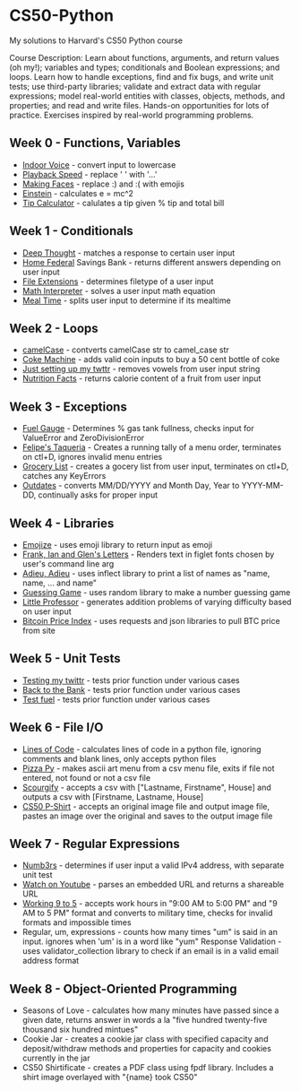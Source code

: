 # CS50-Python

My solutions to Harvard's CS50 Python course

Course Description: Learn about functions, arguments, and return values (oh my!); variables and types; conditionals and Boolean expressions; and loops. Learn how to handle exceptions, find and fix bugs, and write unit tests; use third-party libraries; validate and extract data with regular expressions; model real-world entities with classes, objects, methods, and properties; and read and write files. Hands-on opportunities for lots of practice. Exercises inspired by real-world programming problems.

## Week 0 - Functions, Variables

   - [Indoor Voice](https://github.com/peterhrncirik/CS50-Python/blob/main/Week%200%20-%20Functions%2C%20Variables/indoor.py) - convert input to lowercase
   - [Playback Speed](https://github.com/peterhrncirik/CS50-Python/blob/main/Week%200%20-%20Functions%2C%20Variables/playback.py) - replace ' ' with '...'
   - [Making Faces](https://github.com/peterhrncirik/CS50-Python/blob/main/Week%200%20-%20Functions%2C%20Variables/faces.py) - replace :) and :( with emojis
   - [Einstein](https://github.com/peterhrncirik/CS50-Python/blob/main/Week%200%20-%20Functions%2C%20Variables/einstein.py) - calculates e = mc^2
   - [Tip Calculator](https://github.com/peterhrncirik/CS50-Python/blob/main/Week%200%20-%20Functions%2C%20Variables/tip.py) - calulates a tip given % tip and total bill

## Week 1 - Conditionals

   - [Deep Thought](https://github.com/peterhrncirik/CS50-Python/blob/main/Week%201%20-%20Conditionals/deep.py) - matches a response to certain user input
   - [Home Federal](https://github.com/peterhrncirik/CS50-Python/blob/main/Week%201%20-%20Conditionals/bank.py) Savings Bank - returns different answers depending on user input
   - [File Extensions](https://github.com/peterhrncirik/CS50-Python/blob/main/Week%201%20-%20Conditionals/extensions.py) - determines filetype of a user input
   - [Math Interpreter](https://github.com/peterhrncirik/CS50-Python/blob/main/Week%201%20-%20Conditionals/interpreter.py) - solves a user input math equation
   - [Meal Time](https://github.com/peterhrncirik/CS50-Python/blob/main/Week%201%20-%20Conditionals/meal.py) - splits user input to determine if its mealtime

## Week 2 - Loops

   - [camelCase](https://github.com/peterhrncirik/CS50-Python/blob/main/Week%202%20-%20Loops/camel.py) - contverts camelCase str to camel_case str
   - [Coke Machine](https://github.com/peterhrncirik/CS50-Python/blob/main/Week%202%20-%20Loops/coke.py) - adds valid coin inputs to buy a 50 cent bottle of coke
   - [Just setting up my twttr](https://github.com/peterhrncirik/CS50-Python/blob/main/Week%202%20-%20Loops/twttr.py) - removes vowels from user input string
   - [Nutrition Facts](https://github.com/peterhrncirik/CS50-Python/blob/main/Week%202%20-%20Loops/nutrition.py) - returns calorie content of a fruit from user input

## Week 3 - Exceptions

   - [Fuel Gauge](https://github.com/peterhrncirik/CS50-Python/blob/main/Week%203%20-%20Exceptions/fuel.py) - Determines % gas tank fullness, checks input for ValueError and ZeroDivisionError
   - [Felipe's Taqueria](https://github.com/peterhrncirik/CS50-Python/blob/main/Week%203%20-%20Exceptions/taqueria.py) - Creates a running tally of a menu order, terminates on ctl+D, ignores invalid menu entries
   - [Grocery List](https://github.com/peterhrncirik/CS50-Python/blob/main/Week%203%20-%20Exceptions/grocery.py) - creates a gocery list from user input, terminates on ctl+D, catches any KeyErrors
   - [Outdates](https://github.com/peterhrncirik/CS50-Python/blob/main/Week%203%20-%20Exceptions/outdated.py) - converts MM/DD/YYYY and Month Day, Year to YYYY-MM-DD, continually asks for proper input

## Week 4 - Libraries

   - [Emojize](https://github.com/peterhrncirik/CS50-Python/blob/main/Week%204%20-%20Libraries/emojize.py) - uses emoji library to return input as emoji
   - [Frank, Ian and Glen's Letters](https://github.com/peterhrncirik/CS50-Python/blob/main/Week%204%20-%20Libraries/figlet.py) - Renders text in figlet fonts chosen by user's command line arg
   - [Adieu, Adieu](https://github.com/peterhrncirik/CS50-Python/blob/main/Week%204%20-%20Libraries/adieu.py) - uses inflect library to print a list of names as "name, name, ... and name"
   - [Guessing Game](https://github.com/peterhrncirik/CS50-Python/blob/main/Week%204%20-%20Libraries/game.py) - uses random library to make a number guessing game
   - [Little Professor](https://github.com/peterhrncirik/CS50-Python/blob/main/Week%204%20-%20Libraries/professor.py) - generates addition problems of varying difficulty based on user input
   - [Bitcoin Price Index](https://github.com/peterhrncirik/CS50-Python/blob/main/Week%204%20-%20Libraries/bitcoin.py) - uses requests and json libraries to pull BTC price from site

## Week 5 - Unit Tests

   - [Testing my twittr](https://github.com/peterhrncirik/CS50-Python/tree/main/Week%205%20-%20Unit%20Tests/test_twttr) - tests prior function under various cases
   - [Back to the Bank](https://github.com/peterhrncirik/CS50-Python/tree/main/Week%205%20-%20Unit%20Tests/test_bank) - tests prior function under various cases
   - [Test fuel](https://github.com/peterhrncirik/CS50-Python/tree/main/Week%205%20-%20Unit%20Tests/test_fuel) - tests prior function under various cases
   
## Week 6 - File I/O

   - [Lines of Code](https://github.com/peterhrncirik/CS50-Python/blob/main/Week%206%20-%20File%20IO/lines.py) - calculates lines of code in a python file, ignoring comments and blank lines, only accepts python files
   - [Pizza Py](https://github.com/peterhrncirik/CS50-Python/blob/main/Week%206%20-%20File%20IO/pizza.py) - makes ascii art menu from a csv menu file, exits if file not entered, not found or not a csv file
   - [Scourgify](https://github.com/peterhrncirik/CS50-Python/blob/main/Week%206%20-%20File%20IO/scourgify.py) - accepts a csv with ["Lastname, Firstname", House] and outputs a csv with [Firstname, Lastname, House]
   - [CS50 P-Shirt](https://github.com/peterhrncirik/CS50-Python/blob/main/Week%206%20-%20File%20IO/shirt.py) - accepts an original image file and output image file, pastes an image over the original and saves to the output image file

## Week 7 - Regular Expressions

   - [Numb3rs](https://github.com/peterhrncirik/CS50-Python/tree/main/Week%207%20-%20Regular%20Expressions/numb3rs) - determines if user input a valid IPv4 address, with separate unit test
   - [Watch on Youtube](https://github.com/peterhrncirik/CS50-Python/tree/main/Week%207%20-%20Regular%20Expressions/watch) - parses an embedded URL and returns a shareable URL
   - [Working 9 to 5](https://github.com/peterhrncirik/CS50-Python/tree/main/Week%207%20-%20Regular%20Expressions/working) - accepts work hours in "9:00 AM to 5:00 PM" and "9 AM to 5 PM" format and converts to military time, checks for invalid formats and impossible times
   - Regular, um, expressions - counts how many times "um" is said in an input. ignores when 'um' is in a word like "yum"
    Response Validation - uses validator_collection library to check if an email is in a valid email address format

## Week 8 - Object-Oriented Programming

   - Seasons of Love - calculates how many minutes have passed since a given date, returns answer in words a la "five hundred twenty-five thousand six hundred mintues"
   - Cookie Jar - creates a cookie jar class with specified capacity and deposit/withdraw methods and properties for capacity and cookies currently in the jar
   - CS50 Shirtificate - creates a PDF class using fpdf library. Includes a shirt image overlayed with "{name} took CS50"
